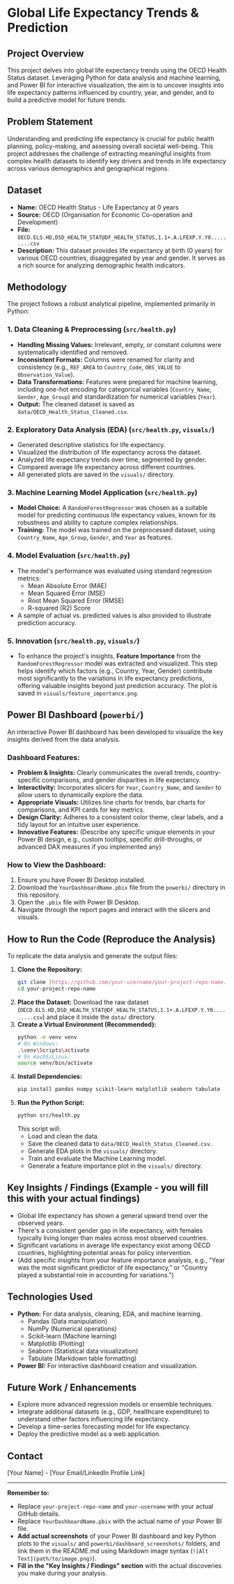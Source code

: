 # Global Life Expectancy Trends & Prediction
## Project Overview

This project delves into global life expectancy trends using the OECD Health Status dataset. Leveraging Python for data analysis and machine learning, and Power BI for interactive visualization, the aim is to uncover insights into life expectancy patterns influenced by country, year, and gender, and to build a predictive model for future trends.

## Problem Statement

Understanding and predicting life expectancy is crucial for public health planning, policy-making, and assessing overall societal well-being. This project addresses the challenge of extracting meaningful insights from complex health datasets to identify key drivers and trends in life expectancy across various demographics and geographical regions.

## Dataset

* **Name:** OECD Health Status - Life Expectancy at 0 years
* **Source:** OECD (Organisation for Economic Co-operation and Development)
* **File:** `OECD.ELS.HD,DSD_HEALTH_STAT@DF_HEALTH_STATUS,1.1+.A.LFEXP.Y.Y0.........csv`
* **Description:** This dataset provides life expectancy at birth (0 years) for various OECD countries, disaggregated by year and gender. It serves as a rich source for analyzing demographic health indicators.

## Methodology

The project follows a robust analytical pipeline, implemented primarily in Python:

### 1. Data Cleaning & Preprocessing (`src/health.py`)
-   **Handling Missing Values:** Irrelevant, empty, or constant columns were systematically identified and removed.
-   **Inconsistent Formats:** Columns were renamed for clarity and consistency (e.g., `REF_AREA` to `Country_Code`, `OBS_VALUE` to `Observation_Value`).
-   **Data Transformations:** Features were prepared for machine learning, including one-hot encoding for categorical variables (`Country_Name`, `Gender`, `Age_Group`) and standardization for numerical variables (`Year`).
-   **Output:** The cleaned dataset is saved as `data/OECD_Health_Status_Cleaned.csv`.

### 2. Exploratory Data Analysis (EDA) (`src/health.py`, `visuals/`)
-   Generated descriptive statistics for life expectancy.
-   Visualized the distribution of life expectancy across the dataset.
-   Analyzed life expectancy trends over time, segmented by gender.
-   Compared average life expectancy across different countries.
-   All generated plots are saved in the `visuals/` directory.

### 3. Machine Learning Model Application (`src/health.py`)
-   **Model Choice:** A `RandomForestRegressor` was chosen as a suitable model for predicting continuous life expectancy values, known for its robustness and ability to capture complex relationships.
-   **Training:** The model was trained on the preprocessed dataset, using `Country_Name`, `Age_Group`, `Gender`, and `Year` as features.

### 4. Model Evaluation (`src/health.py`)
-   The model's performance was evaluated using standard regression metrics:
    -   Mean Absolute Error (MAE)
    -   Mean Squared Error (MSE)
    -   Root Mean Squared Error (RMSE)
    -   R-squared (R2) Score
-   A sample of actual vs. predicted values is also provided to illustrate prediction accuracy.

### 5. Innovation (`src/health.py`, `visuals/`)
-   To enhance the project's insights, **Feature Importance** from the `RandomForestRegressor` model was extracted and visualized. This step helps identify which factors (e.g., Country, Year, Gender) contribute most significantly to the variations in life expectancy predictions, offering valuable insights beyond just prediction accuracy. The plot is saved in `visuals/feature_importance.png`.

## Power BI Dashboard (`powerbi/`)

An interactive Power BI dashboard has been developed to visualize the key insights derived from the data analysis.

### Dashboard Features:
-   **Problem & Insights:** Clearly communicates the overall trends, country-specific comparisons, and gender disparities in life expectancy.
-   **Interactivity:** Incorporates slicers for `Year`, `Country_Name`, and `Gender` to allow users to dynamically explore the data.
-   **Appropriate Visuals:** Utilizes line charts for trends, bar charts for comparisons, and KPI cards for key metrics.
-   **Design Clarity:** Adheres to a consistent color theme, clear labels, and a tidy layout for an intuitive user experience.
-   **Innovative Features:** (Describe any specific unique elements in your Power BI design, e.g., custom tooltips, specific drill-throughs, or advanced DAX measures if you implemented any)

### How to View the Dashboard:
1.  Ensure you have Power BI Desktop installed.
2.  Download the `YourDashboardName.pbix` file from the `powerbi/` directory in this repository.
3.  Open the `.pbix` file with Power BI Desktop.
4.  Navigate through the report pages and interact with the slicers and visuals.

## How to Run the Code (Reproduce the Analysis)

To replicate the data analysis and generate the output files:

1.  **Clone the Repository:**
    ```bash
    git clone [https://github.com/your-username/your-project-repo-name.git](https://github.com/your-username/your-project-repo-name.git)
    cd your-project-repo-name
    ```
2.  **Place the Dataset:**
    Download the raw dataset (`OECD.ELS.HD,DSD_HEALTH_STAT@DF_HEALTH_STATUS,1.1+.A.LFEXP.Y.Y0.........csv`) and place it inside the `data/` directory.
3.  **Create a Virtual Environment (Recommended):**
    ```bash
    python -m venv venv
    # On Windows:
    .\venv\Scripts\activate
    # On macOS/Linux:
    source venv/bin/activate
    ```
4.  **Install Dependencies:**
    ```bash
    pip install pandas numpy scikit-learn matplotlib seaborn tabulate
    ```
5.  **Run the Python Script:**
    ```bash
    python src/health.py
    ```
    This script will:
    -   Load and clean the data.
    -   Save the cleaned data to `data/OECD_Health_Status_Cleaned.csv`.
    -   Generate EDA plots in the `visuals/` directory.
    -   Train and evaluate the Machine Learning model.
    -   Generate a feature importance plot in the `visuals/` directory.

## Key Insights / Findings (Example - you will fill this with your actual findings)

* Global life expectancy has shown a general upward trend over the observed years.
* There's a consistent gender gap in life expectancy, with females typically living longer than males across most observed countries.
* Significant variations in average life expectancy exist among OECD countries, highlighting potential areas for policy intervention.
* (Add specific insights from your feature importance analysis, e.g., "Year was the most significant predictor of life expectancy," or "Country played a substantial role in accounting for variations.")

## Technologies Used

* **Python:** For data analysis, cleaning, EDA, and machine learning.
    * Pandas (Data manipulation)
    * NumPy (Numerical operations)
    * Scikit-learn (Machine learning)
    * Matplotlib (Plotting)
    * Seaborn (Statistical data visualization)
    * Tabulate (Markdown table formatting)
* **Power BI:** For interactive dashboard creation and visualization.

## Future Work / Enhancements

* Explore more advanced regression models or ensemble techniques.
* Integrate additional datasets (e.g., GDP, healthcare expenditure) to understand other factors influencing life expectancy.
* Develop a time-series forecasting model for life expectancy.
* Deploy the predictive model as a web application.

## Contact

[Your Name] - [Your Email/LinkedIn Profile Link]

---

**Remember to:**
* Replace `your-project-repo-name` and `your-username` with your actual GitHub details.
* Replace `YourDashboardName.pbix` with the actual name of your Power BI file.
* **Add actual screenshots** of your Power BI dashboard and key Python plots to the `visuals/` and `powerbi/dashboard_screenshots/` folders, and link them in the README.md using Markdown image syntax (`![Alt Text](path/to/image.png)`).
* **Fill in the "Key Insights / Findings" section** with the actual discoveries you make during your analysis.
